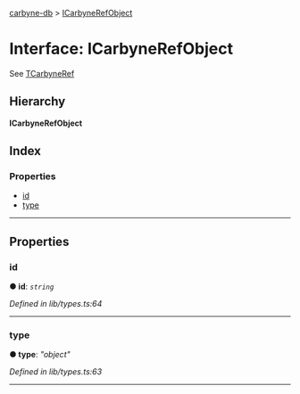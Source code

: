[carbyne-db](../README.md) > [ICarbyneRefObject](../interfaces/icarbynerefobject.md)

# Interface: ICarbyneRefObject

See [TCarbyneRef](../#tcarbyneref)

## Hierarchy

**ICarbyneRefObject**

## Index

### Properties

* [id](icarbynerefobject.md#id)
* [type](icarbynerefobject.md#type)

---

## Properties

<a id="id"></a>

###  id

**● id**: *`string`*

*Defined in lib/types.ts:64*

___
<a id="type"></a>

###  type

**● type**: *"object"*

*Defined in lib/types.ts:63*

___

